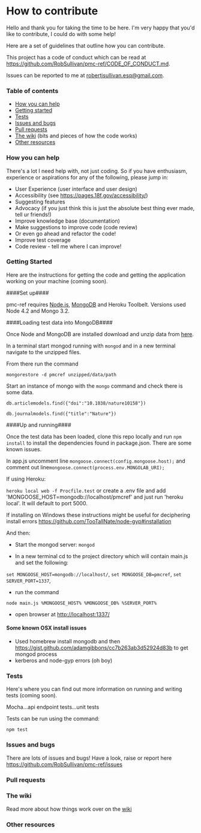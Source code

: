 # How to contribute

Hello and thank you for taking the time to be here. I'm very happy that you'd like to contribute, I could do with some help!

Here are a set of guidelines that outline how you can contribute.

This project has a code of conduct which can be read at https://github.com/RobSullivan/pmc-ref/CODE_OF_CONDUCT.md.

Issues can be reported to me at robertjsullivan.esq@gmail.com.


### Table of contents

- [How you can help](#how-you-can-help)
- [Getting started](#getting-started) 
- [Tests](#tests)
- [Issues and bugs](#issues-and-bugs)
- [Pull requests](#pull-requests)
- [The wiki](#the-wiki) (bits and pieces of how the code works)
- [Other resources](#other-resources)

### How you can help
 
There's a lot I need help with, not just coding. So if you have enthusiasm, experience or aspirations for any of the following, please jump in:

 -  User Experience (user interface and user design)
 -  Accessibility (see https://pages.18f.gov/accessibility/)
 -  Suggesting features
 -  Advocacy (if you just think this is just the absolute best thing ever made, tell ur friends!)
 -  Improve knowledge base (documentation)
 -  Make suggestions to improve code (code review)
 -  Or even go ahead and refactor the code!
 -  Improve test coverage
 -  Code review - tell me where I can improve!


### Getting Started
 
Here are the instructions for getting the code and getting the application working on your machine (coming soon).


####Set up####

pmc-ref requires [Node.js](https://nodejs.org/download/), [MongoDB](http://www.mongodb.org/downloads) and Heroku Toolbelt. Versions used Node 4.2 and Mongo 3.2.


####Loading test data into MongoDB####

Once Node and MongoDB are installed download and unzip data from [here]().

In a terminal start mongod running with `mongod` and in a new terminal navigate to the unzipped files.

From there run the command 

`mongorestore -d pmcref unzipped/data/path`

Start an instance of mongo with the `mongo` command and check there is some data.

`db.articlemodels.find({"doi":"10.1038/nature10158"})`

`db.journalmodels.find({"title":"Nature"})`


####Up and running####

Once the test data has been loaded, clone this repo locally and run `npm install` to install the dependencies found in package.json. There are some known issues.

In app.js uncomment line `mongoose.connect(config.mongoose.host);` and comment out line`mongoose.connect(process.env.MONGOLAB_URI);`

If using Heroku:

`heroku local web -f Procfile.test` or create a .env file and add 'MONGOOSE_HOST=mongodb://localhost/pmcref' and just run 'heroku local'. It will default to port 5000.


If installing on Windows these instructions might be useful for deciphering install errors https://github.com/TooTallNate/node-gyp#installation

And then:

- Start the mongod server: `mongod`

- In a new terminal cd to the project directory which will contain main.js and set the following:

`set MONGOOSE_HOST=mongodb://localhost/`,
`set MONGOOSE_DB=pmcref`,
`set SERVER_PORT=1337`,

- run the command

`node main.js %MONGOOSE_HOST% %MONGOOSE_DB% %SERVER_PORT%`

- open browser at [http://localhost:1337/](http://localhost:1337/)


#### Some known OSX install issues ####

 - Used homebrew install mongodb and then https://gist.github.com/adamgibbons/cc7b263ab3d52924d83b to get mongod process
 - kerberos and node-gyp errors (oh boy)

### Tests

Here's where you can find out more information on running and writing tests (coming soon).

Mocha...api endpoint tests...unit tests

Tests can be run using the command:

`npm test`

### Issues and bugs

 There are lots of issues and bugs! Have a look, raise or report here https://github.com/RobSullivan/pmc-ref/issues

### Pull requests
 
 
### The wiki
 
Read more about how things work over on the [wiki](https://github.com/RobSullivan/pmc-ref/wiki)

 
### Other resources


